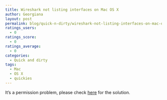 ```yaml
---
title: Wireshark not listing interfaces on Mac OS X
author: Georgiana
layout: post
permalink: blog/quick-n-dirty/wireshark-not-listing-interfaces-on-mac-os-x/
ratings_users:
  - 0
ratings_score:
  - 0
ratings_average:
  - 0
categories:
  - Quick and dirty
tags:
  - Mac
  - OS X
  - quickies
---
```

It&#8217;s a permission problem, please check [here][1] for the solution.

 [1]: http://www.wireshark.org/lists/wireshark-users/200608/msg00014.html
